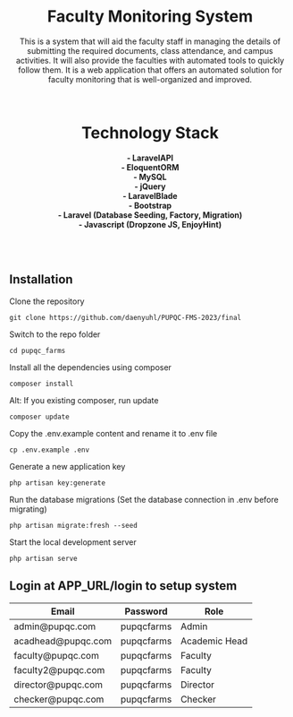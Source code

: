 <div align="center">

# Faculty Monitoring System
This is a system that will aid the faculty staff in managing the details of submitting the required documents, class attendance, and campus activities. It will also provide the faculties with automated tools to quickly follow them. It is a web application that offers an automated solution for faculty monitoring that is well-organized and improved.

<br>

# Technology Stack
**- LaravelAPI**<br>
**- EloquentORM**<br>
**- MySQL**<br>
**- jQuery**<br>
**- LaravelBlade**<br>
**- Bootstrap**<br>
**- Laravel (Database Seeding, Factory, Migration)**<br>
**- Javascript (Dropzone JS, EnjoyHint)**<br>

</div>

<br><br>

## Installation
Clone the repository
<pre class="notranslate"><code>git clone https://github.com/daenyuhl/PUPQC-FMS-2023/final
</code></pre>

Switch to the repo folder
<pre class="notranslate"><code>cd pupqc_farms
</code></pre>

Install all the dependencies using composer 
<pre class="notranslate"><code>composer install
</code></pre>

Alt: If you existing composer, run update
<pre class="notranslate"><code>composer update
</code></pre>

Copy the .env.example content and rename it to .env file
<pre class="notranslate"><code>cp .env.example .env
</code></pre>

Generate a new application key
<pre class="notranslate"><code>php artisan key:generate
</code></pre>

<!-- 
Generate a new JWT authentication secret key
<pre class="notranslate"><code>php artisan jwt:generate
</code></pre>
Copy the example env file and make the required configuration changes in the .env file
<pre class="notranslate"><code>cp .env.example .env
</code></pre> -->

Run the database migrations (Set the database connection in .env before migrating)  
<pre class="notranslate"><code>php artisan migrate:fresh --seed
</code></pre>

Start the local development server
<pre class="notranslate"><code>php artisan serve
</code></pre>

## Login at APP_URL/login to setup system
<div>
    <table>
        <thead>
            <tr>
                <th><strong>Email</strong></th>
                <th><strong>Password</strong></th>
                <th><strong>Role</strong></th>
            </tr>
        </thead>
        <tbody>
            <tr>
                <td>admin@pupqc.com</td>
                <td>pupqcfarms</td>
                <td>Admin</td>
            </tr>
            <tr>
                <td>acadhead@pupqc.com</td>
                <td>pupqcfarms</td>
                <td>Academic Head</td>
            </tr>
            <tr>
                <td>faculty@pupqc.com</td>
                <td>pupqcfarms</td>
                <td>Faculty</td>
            </tr>
            <tr>
                <td>faculty2@pupqc.com</td>
                <td>pupqcfarms</td>
                <td>Faculty</td>
            </tr>
            <tr>
                <td>director@pupqc.com</td>
                <td>pupqcfarms</td>
                <td>Director</td>
            </tr>
            <tr>
                <td>checker@pupqc.com</td>
                <td>pupqcfarms</td>
                <td>Checker</td>
            </tr>
        </tbody>
    </table>
</div>
